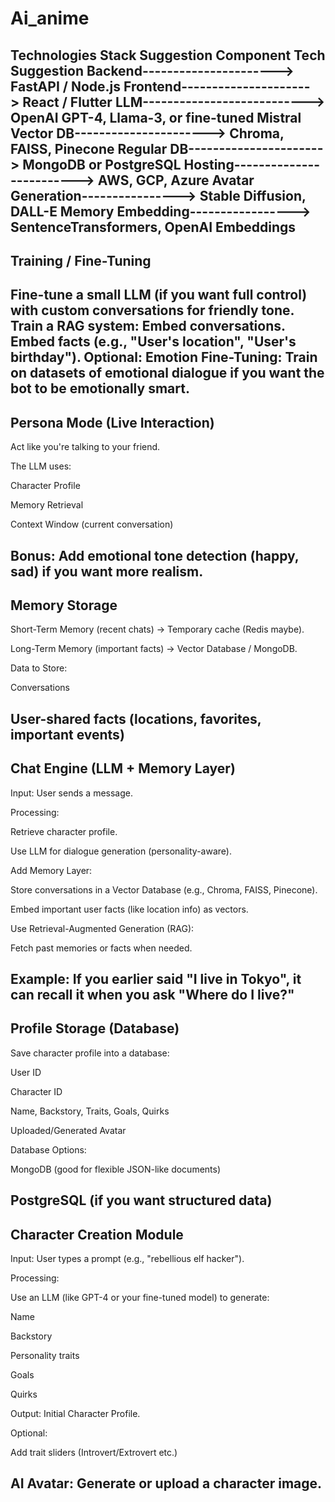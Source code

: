 # Ai_anime

 Technologies Stack Suggestion
Component	Tech Suggestion
Backend---------------------->	FastAPI / Node.js
Frontend--------------------->	React / Flutter
LLM--------------------------->	OpenAI GPT-4, Llama-3, or fine-tuned Mistral
Vector DB---------------------->	Chroma, FAISS, Pinecone
Regular DB---------------------->	MongoDB or PostgreSQL
Hosting------------------------->	AWS, GCP, Azure
Avatar Generation---------------->	Stable Diffusion, DALL-E
Memory Embedding----------------->	SentenceTransformers, OpenAI Embeddings
---------------------------------------------------------------------------


Training / Fine-Tuning
--
Fine-tune a small LLM (if you want full control) with custom conversations for friendly tone.
Train a RAG system:
Embed conversations.
Embed facts (e.g., "User's location", "User's birthday").
Optional: Emotion Fine-Tuning:
Train on datasets of emotional dialogue if you want the bot to be emotionally smart.
----------------------------------------------------------------------------------------



Persona Mode (Live Interaction)
--
Act like you're talking to your friend.

The LLM uses:

Character Profile

Memory Retrieval

Context Window (current conversation)

Bonus: Add emotional tone detection (happy, sad) if you want more realism.
-----------------------------------------------------------------------------

 Memory Storage
 --
Short-Term Memory (recent chats) → Temporary cache (Redis maybe).

Long-Term Memory (important facts) → Vector Database / MongoDB.

Data to Store:

Conversations

User-shared facts (locations, favorites, important events)
-------------------------------------------------------------

Chat Engine (LLM + Memory Layer)
---
Input: User sends a message.

Processing:

Retrieve character profile.

Use LLM for dialogue generation (personality-aware).

Add Memory Layer:

Store conversations in a Vector Database (e.g., Chroma, FAISS, Pinecone).

Embed important user facts (like location info) as vectors.

Use Retrieval-Augmented Generation (RAG):

Fetch past memories or facts when needed.

Example: If you earlier said "I live in Tokyo", it can recall it when you ask "Where do I live?"
-----------------------------------------------------------------------------------------------------


Profile Storage (Database)
---
Save character profile into a database:

User ID

Character ID

Name, Backstory, Traits, Goals, Quirks

Uploaded/Generated Avatar

Database Options:

MongoDB (good for flexible JSON-like documents)

PostgreSQL (if you want structured data)
---------------------------------------------------------------------

 Character Creation Module
 ---
Input: User types a prompt (e.g., "rebellious elf hacker").

Processing:

Use an LLM (like GPT-4 or your fine-tuned model) to generate:

Name

Backstory

Personality traits

Goals

Quirks

Output: Initial Character Profile.

Optional:

Add trait sliders (Introvert/Extrovert etc.)

AI Avatar: Generate or upload a character image.
---------------------------------------------------





